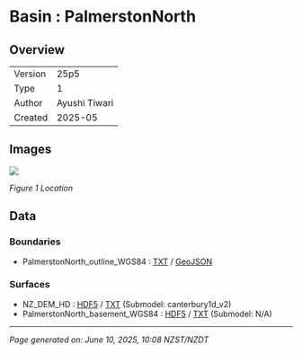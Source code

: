 # Basin : PalmerstonNorth

## Overview
|         |                     |
|---------|---------------------|
| Version | 25p5           |
| Type    | 1        |
| Author  | Ayushi Tiwari            |
| Created | 2025-05           |


## Images
![](../images/regional/PalmerstonNorth_basin_map.png)

*Figure 1 Location*


## Data
### Boundaries
- PalmerstonNorth_outline_WGS84 : [TXT](../../velocity_modelling/data/regional/PalmerstonNorth/PalmerstonNorth_outline_WGS84.txt) / [GeoJSON](../../velocity_modelling/data/regional/PalmerstonNorth/PalmerstonNorth_outline_WGS84.geojson)

### Surfaces
- NZ_DEM_HD : [HDF5](../../velocity_modelling/data/global/surface/NZ_DEM_HD.h5) / [TXT](../../velocity_modelling/data/global/surface/NZ_DEM_HD.in) (Submodel: canterbury1d_v2)
- PalmerstonNorth_basement_WGS84 : [HDF5](../../velocity_modelling/data/regional/PalmerstonNorth/PalmerstonNorth_basement_WGS84.h5) / [TXT](../../velocity_modelling/data/regional/PalmerstonNorth/PalmerstonNorth_basement_WGS84.in) (Submodel: N/A)

---
*Page generated on: June 10, 2025, 10:08 NZST/NZDT*
